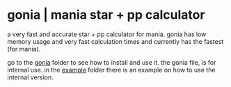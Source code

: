 # gonia | mania star + pp calculator
a very fast and accurate star + pp calculator for mania. gonia has low memory usage and very fast calculation times and currently has the fastest (for mania).

go to the [gonia](gonia) folder to see how to install and use it. the gonia file, is for internal use. in the [example](example) folder there is an example on how to use the internal version.